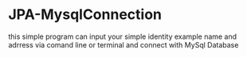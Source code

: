 # JPA-MysqlConnection

this  simple program can input your simple identity example name and adrress via comand line or terminal and connect with MySql Database

